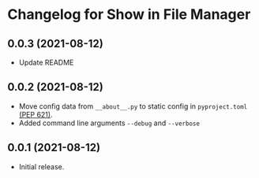 Changelog for Show in File Manager
==================================

0.0.3 (2021-08-12)
------------------

 - Update README 

0.0.2 (2021-08-12)
------------------

 - Move config data from `__about__.py` to static config in 
   `pyproject.toml` [(PEP 621)](https://www.python.org/dev/peps/pep-0621/).
 - Added command line arguments `--debug` and `--verbose`

0.0.1 (2021-08-12)
------------------

 - Initial release.